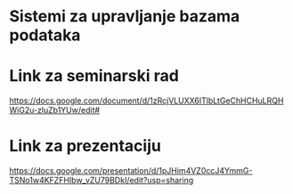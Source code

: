 # Sistemi za upravljanje bazama podataka

# Link za seminarski rad
https://docs.google.com/document/d/1zRcjVLUXX6ITlbLtGeChHCHuLRQHWiG2u-zluZb1YUw/edit#

# Link za prezentaciju
https://docs.google.com/presentation/d/1pJHim4VZ0ccJ4YmmG-TSNo1w4KFZFHIbw_vZU79BDkI/edit?usp=sharing

